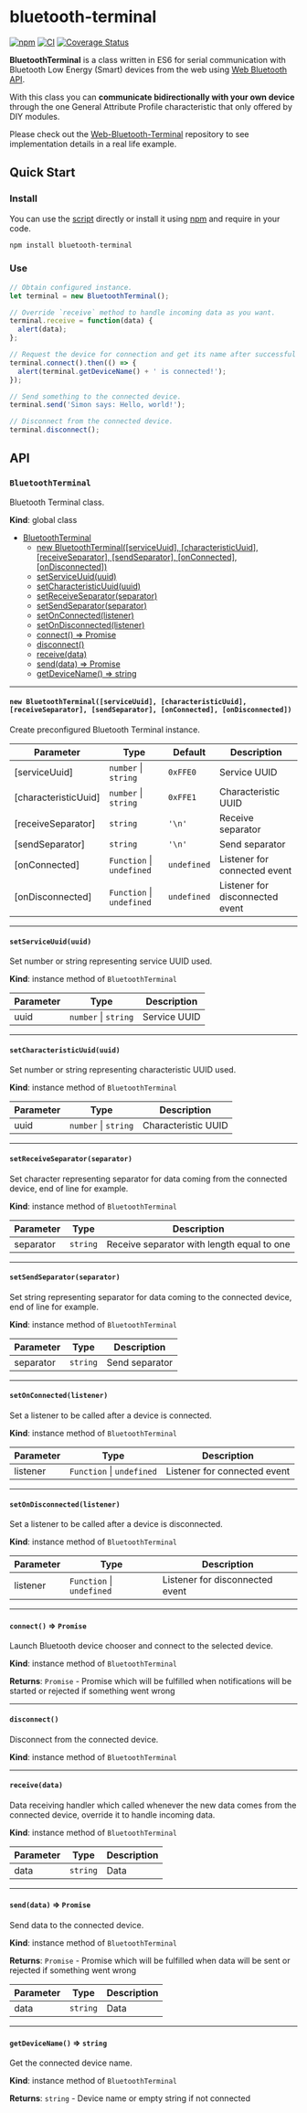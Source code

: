 # bluetooth-terminal

[![npm](https://img.shields.io/npm/v/bluetooth-terminal)](https://www.npmjs.com/package/bluetooth-terminal)
[![CI](https://github.com/loginov-rocks/bluetooth-terminal/workflows/CI/badge.svg)](https://github.com/loginov-rocks/bluetooth-terminal/actions)
[![Coverage Status](https://coveralls.io/repos/github/loginov-rocks/bluetooth-terminal/badge.svg?branch=main)](https://coveralls.io/github/loginov-rocks/bluetooth-terminal?branch=main)

**BluetoothTerminal** is a class written in ES6 for serial communication with Bluetooth Low Energy (Smart) devices from
the web using [Web Bluetooth API](https://webbluetoothcg.github.io/web-bluetooth/).

With this class you can **communicate bidirectionally with your own device** through the one General Attribute Profile
characteristic that only offered by DIY modules.

Please check out the [Web-Bluetooth-Terminal](https://github.com/loginov-rocks/Web-Bluetooth-Terminal) repository to see
implementation details in a real life example.

## Quick Start

### Install

You can use the [script](https://github.com/loginov-rocks/bluetooth-terminal/blob/main/src/BluetoothTerminal.js)
directly or install it using [npm](https://npmjs.com) and require in your code.

```sh
npm install bluetooth-terminal
```

### Use

```js
// Obtain configured instance.
let terminal = new BluetoothTerminal();

// Override `receive` method to handle incoming data as you want.
terminal.receive = function(data) {
  alert(data);
};

// Request the device for connection and get its name after successful connection.
terminal.connect().then(() => {
  alert(terminal.getDeviceName() + ' is connected!');
});

// Send something to the connected device.
terminal.send('Simon says: Hello, world!');

// Disconnect from the connected device.
terminal.disconnect();
```

## API

### `BluetoothTerminal`

Bluetooth Terminal class.

**Kind**: global class

* [BluetoothTerminal](#bluetoothterminal)
  * [new BluetoothTerminal([serviceUuid], [characteristicUuid], [receiveSeparator], [sendSeparator], [onConnected], [onDisconnected])](#new-bluetoothterminalserviceuuid-characteristicuuid-receiveseparator-sendseparator-onconnected-ondisconnected)
  * [setServiceUuid(uuid)](#setserviceuuiduuid)
  * [setCharacteristicUuid(uuid)](#setcharacteristicuuiduuid)
  * [setReceiveSeparator(separator)](#setreceiveseparatorseparator)
  * [setSendSeparator(separator)](#setsendseparatorseparator)
  * [setOnConnected(listener)](#setonconnectedlistener)
  * [setOnDisconnected(listener)](#setondisconnectedlistener)
  * [connect() ⇒ Promise](#connect--promise)
  * [disconnect()](#disconnect)
  * [receive(data)](#receivedata)
  * [send(data) ⇒ Promise](#senddata--promise)
  * [getDeviceName() ⇒ string](#getdevicename--string)

---

#### `new BluetoothTerminal([serviceUuid], [characteristicUuid], [receiveSeparator], [sendSeparator], [onConnected], [onDisconnected])`

Create preconfigured Bluetooth Terminal instance.

| Parameter            | Type                          | Default     | Description                     |
| -------------------- | ----------------------------- | ----------- | ------------------------------- |
| [serviceUuid]        | `number` &#124; `string`      | `0xFFE0`    | Service UUID                    |
| [characteristicUuid] | `number` &#124; `string`      | `0xFFE1`    | Characteristic UUID             |
| [receiveSeparator]   | `string`                      | `'\n'`      | Receive separator               |
| [sendSeparator]      | `string`                      | `'\n'`      | Send separator                  |
| [onConnected]        | `Function` &#124; `undefined` | `undefined` | Listener for connected event    |
| [onDisconnected]     | `Function` &#124; `undefined` | `undefined` | Listener for disconnected event |

---

#### `setServiceUuid(uuid)`

Set number or string representing service UUID used.

**Kind**: instance method of `BluetoothTerminal`

| Parameter | Type                     | Description  |
| --------- | ------------------------ | ------------ |
| uuid      | `number` &#124; `string` | Service UUID |

---

#### `setCharacteristicUuid(uuid)`

Set number or string representing characteristic UUID used.

**Kind**: instance method of `BluetoothTerminal`

| Parameter | Type                     | Description         |
| --------- | ------------------------ | ------------------- |
| uuid      | `number` &#124; `string` | Characteristic UUID |

---

#### `setReceiveSeparator(separator)`

Set character representing separator for data coming from the connected device, end of line for example.

**Kind**: instance method of `BluetoothTerminal`

| Parameter | Type     | Description                                |
| --------- | -------- | ------------------------------------------ |
| separator | `string` | Receive separator with length equal to one |

---

#### `setSendSeparator(separator)`

Set string representing separator for data coming to the connected device, end of line for example.

**Kind**: instance method of `BluetoothTerminal`

| Parameter | Type     | Description    |
| --------- | -------- | -------------- |
| separator | `string` | Send separator |

---

#### `setOnConnected(listener)`

Set a listener to be called after a device is connected.

**Kind**: instance method of `BluetoothTerminal`

| Parameter | Type                          | Description                  |
| --------- | ----------------------------- | ---------------------------- |
| listener  | `Function` &#124; `undefined` | Listener for connected event |

---

#### `setOnDisconnected(listener)`

Set a listener to be called after a device is disconnected.

**Kind**: instance method of `BluetoothTerminal`

| Parameter | Type                          | Description                     |
| --------- | ----------------------------- | ------------------------------- |
| listener  | `Function` &#124; `undefined` | Listener for disconnected event |

---

#### `connect()` ⇒ `Promise`

Launch Bluetooth device chooser and connect to the selected device.

**Kind**: instance method of `BluetoothTerminal`

**Returns**: `Promise` - Promise which will be fulfilled when notifications will be started or rejected if something
went wrong

---

#### `disconnect()`

Disconnect from the connected device.

**Kind**: instance method of `BluetoothTerminal`

---

#### `receive(data)`

Data receiving handler which called whenever the new data comes from the connected device, override it to handle
incoming data.

**Kind**: instance method of `BluetoothTerminal`

| Parameter | Type     | Description |
| --------- | -------- | ----------- |
| data      | `string` | Data        |

---

#### `send(data)` ⇒ `Promise`

Send data to the connected device.

**Kind**: instance method of `BluetoothTerminal`

**Returns**: `Promise` - Promise which will be fulfilled when data will be sent or rejected if something went wrong

| Parameter | Type     | Description |
| --------- | -------- | ----------- |
| data      | `string` | Data        |

---

#### `getDeviceName()` ⇒ `string`

Get the connected device name.

**Kind**: instance method of `BluetoothTerminal`

**Returns**: `string` - Device name or empty string if not connected
